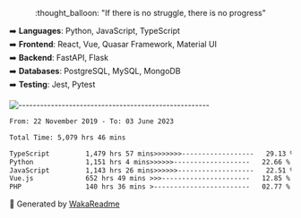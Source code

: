 <p align="center"> 
  :thought_balloon: "If there is no struggle, there is no progress"
</p>

<p align="left">
  ➡️ <strong>Languages</strong>: Python, JavaScript, TypeScript<br>
  ➡️ <strong>Frontend</strong>: React, Vue, Quasar Framework, Material UI<br>
  ➡️ <strong>Backend</strong>: FastAPI, Flask<br>
  ➡️ <strong>Databases</strong>: PostgreSQL, MySQL, MongoDB<br>
  ➡️ <strong>Testing</strong>: Jest, Pytest<br>
</p>

![-----------------------------------------------------](https://raw.githubusercontent.com/andreasbm/readme/master/assets/lines/vintage.png)

<!--START_SECTION:waka-->

```txt
From: 22 November 2019 - To: 03 June 2023

Total Time: 5,079 hrs 46 mins

TypeScript         1,479 hrs 57 mins>>>>>>>------------------   29.13 %
Python             1,151 hrs 4 mins>>>>>>-------------------   22.66 %
JavaScript         1,143 hrs 26 mins>>>>>>-------------------   22.51 %
Vue.js             652 hrs 49 mins >>>----------------------   12.85 %
PHP                140 hrs 36 mins >------------------------   02.77 %
```

<!--END_SECTION:waka-->


🚀 Generated by [WakaReadme](https://github.com/athul/waka-readme)
